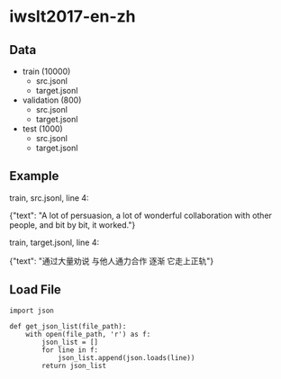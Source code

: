 # iwslt2017-en-zh

## Data

- train (10000)
  - src.jsonl
  - target.jsonl
- validation (800)
  - src.jsonl
  - target.jsonl
- test (1000)
  - src.jsonl
  - target.jsonl

## Example

train, src.jsonl, line 4: 

{"text": "A lot of persuasion, a lot of wonderful collaboration with other people, and bit by bit, it worked."}

train, target.jsonl, line 4: 

{"text": "通过大量劝说 与他人通力合作 逐渐 它走上正轨"}

## Load File

```
import json

def get_json_list(file_path):
    with open(file_path, 'r') as f:
        json_list = []
        for line in f:
            json_list.append(json.loads(line))
        return json_list
```
